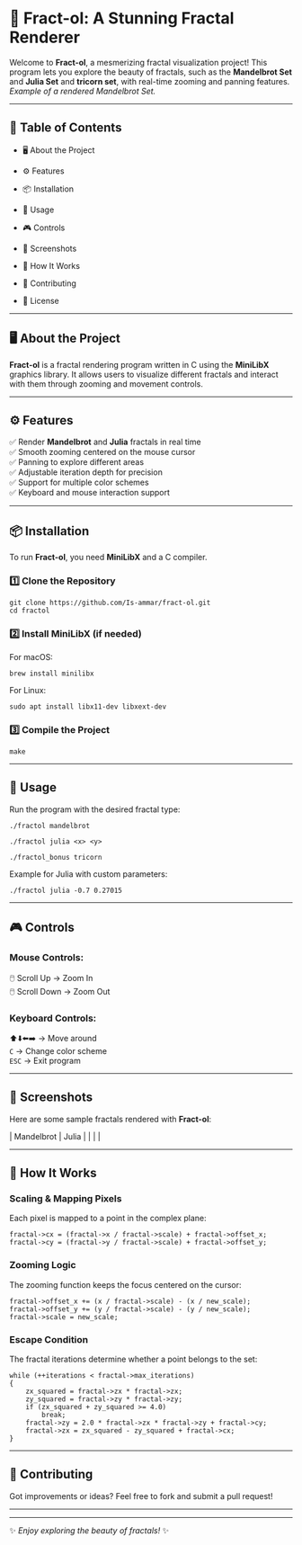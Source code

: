 🌌 Fract-ol: A Stunning Fractal Renderer
========================================

Welcome to **Fract-ol**, a mesmerizing fractal visualization project! This program lets you explore the beauty of fractals, such as the **Mandelbrot Set** and **Julia Set** and **tricorn set**, with real-time zooming and panning features.\
*Example of a rendered Mandelbrot Set.*

* * * * *

📖 Table of Contents
--------------------

-   🖥️ About the Project

-   ⚙️ Features

-   📦 Installation

-   🚀 Usage

-   🎮 Controls

-   📸 Screenshots

-   🔧 How It Works

-   🤝 Contributing

-   📜 License

* * * * *

🖥️ About the Project
---------------------

**Fract-ol** is a fractal rendering program written in C using the **MiniLibX** graphics library. It allows users to visualize different fractals and interact with them through zooming and movement controls.

* * * * *

⚙️ Features
-----------

✅ Render **Mandelbrot** and **Julia** fractals in real time\
✅ Smooth zooming centered on the mouse cursor\
✅ Panning to explore different areas\
✅ Adjustable iteration depth for precision\
✅ Support for multiple color schemes\
✅ Keyboard and mouse interaction support

* * * * *

📦 Installation
---------------

To run **Fract-ol**, you need **MiniLibX** and a C compiler.

### **1️⃣ Clone the Repository**

```
git clone https://github.com/Is-ammar/fract-ol.git
cd fractol
```

### **2️⃣ Install MiniLibX (if needed)**

For macOS:

```
brew install minilibx
```

For Linux:

```
sudo apt install libx11-dev libxext-dev
```

### **3️⃣ Compile the Project**

```
make
```

* * * * *

🚀 Usage
--------

Run the program with the desired fractal type:

```
./fractol mandelbrot
```

```
./fractol julia <x> <y>
```
```
./fractol_bonus tricorn
```
Example for Julia with custom parameters:

```
./fractol julia -0.7 0.27015
```

* * * * *

🎮 Controls
-----------

### **Mouse Controls:**

🖱️ Scroll Up → Zoom In\
🖱️ Scroll Down → Zoom Out

### **Keyboard Controls:**

⬆️⬇️⬅️➡️ → Move around\
`C` → Change color scheme\
`ESC` → Exit program

* * * * *

📸 Screenshots
--------------

Here are some sample fractals rendered with **Fract-ol**:

| Mandelbrot | Julia |
|  |  |

* * * * *

🔧 How It Works
---------------

### **Scaling & Mapping Pixels**

Each pixel is mapped to a point in the complex plane:

```
fractal->cx = (fractal->x / fractal->scale) + fractal->offset_x;
fractal->cy = (fractal->y / fractal->scale) + fractal->offset_y;
```

### **Zooming Logic**

The zooming function keeps the focus centered on the cursor:

```
fractal->offset_x += (x / fractal->scale) - (x / new_scale);
fractal->offset_y += (y / fractal->scale) - (y / new_scale);
fractal->scale = new_scale;
```

### **Escape Condition**

The fractal iterations determine whether a point belongs to the set:

```
while (++iterations < fractal->max_iterations)
{
    zx_squared = fractal->zx * fractal->zx;
    zy_squared = fractal->zy * fractal->zy;
    if (zx_squared + zy_squared >= 4.0)
        break;
    fractal->zy = 2.0 * fractal->zx * fractal->zy + fractal->cy;
    fractal->zx = zx_squared - zy_squared + fractal->cx;
}
```

* * * * *

🤝 Contributing
---------------

Got improvements or ideas? Feel free to fork and submit a pull request!

* * * * *

* * * * *

✨ *Enjoy exploring the beauty of fractals!* ✨
